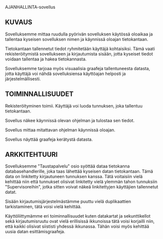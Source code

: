 AJANHALLINTA-sovellus

## KUVAUS

Sovelluksemme mittaa ruudulla pyörivän sovelluksen käytössä oloaikaa ja 
tallentaa kyseisen sovelluksen nimen ja käynnissä oloajan tietokantaan.

Tietokantaan tallennetut tiedot ryhmitetään käyttäjä kohtaisiksi.
Tämä vaati rekisteröitymistä sovellukseen ja kirjautumista sisään, jotta 
kyseiset tiedot voidaan  tallentaa ja hakea tietokannasta.

Sovelluksemme tarjoaa myös visuaalisia graafeja tallentuneesta datasta, 
jotta käyttäjä voi nähdä sovelluksiensa käyttöajan helposti ja 
järjestelmällisesti.

## TOIMINNALLISUUDET

Rekisteröityminen toimii. Käyttäjä voi luoda tunnuksen, joka tallentuu 
tietokantaan.

Sovellus näkee käynnissä olevan ohjelman ja tulostaa sen tiedot.

Sovellus mittaa mitattavan ohjelman käynnissä oloajan.

Sovellus näyttää graafeja kerätystä datasta.  

## ARKKITEHTUURI

Sovelluksemme "Taustapalvelu" osio syöttää dataa tietokanna 
databasehandlerille, joka taas lähettää kyseisen datan tietokantaan. 
Tämä data on linkitetty kirjautuneen tunnuksen kanssa.
Tätä voitaisiin vielä kehittää niin että tunnukset olisivat linkitetty 
vielä ylemmän tahon tunnuksiin "Supervisoreihin", jotka sitten voivat 
näkeä linkitettyjen käyttäjien tallennetut datat.

Sisään kirjautumisjärjestelmästämme puuttu vielä duplikaattien 
tarkistaminen, tätä voisi vielä kehittää.

Käyttöliittymämme eri toiminnallisuudet kuten datakartat ja 
sekunttikellot  sekä kirjautumisruutu ovat vielä erillisissä ikkunoissa
tätä voisi korjailli niin, että kaikki olisivat siististi yhdessä 
ikkunassa. Tähän voisi myös kehittää uusia datan esittämisgraafeja.

